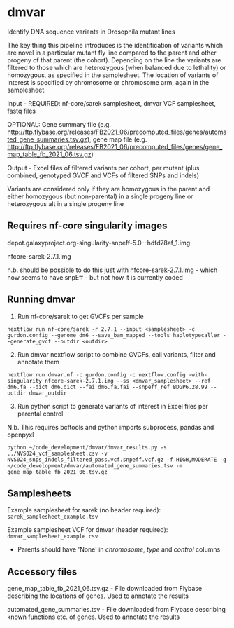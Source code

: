 # dmvar
Identify DNA sequence variants in Drosophila mutant lines

The key thing this pipeline introduces is the identification of variants which are novel in a particular mutant fly line compared to the parent and other progeny of that parent (the cohort). Depending on the line the variants are filtered to those which are heterozygous (when balanced due to lethality) or homozygous, as specified in the samplesheet. The location of variants of interest is specified by chromosome or chromosome arm, again in the samplesheet.

Input - REQUIRED: nf-core/sarek samplesheet, dmvar VCF samplesheet, fastq files

OPTIONAL: Gene summary file (e.g. http://ftp.flybase.org/releases/FB2021_06/precomputed_files/genes/automated_gene_summaries.tsv.gz), gene map file (e.g. http://ftp.flybase.org/releases/FB2021_06/precomputed_files/genes/gene_map_table_fb_2021_06.tsv.gz)

Output - Excel files of filtered variants per cohort, per mutant (plus combined, genotyped GVCF and VCFs of filtered SNPs and indels)

Variants are considered only if they are homozygous in the parent and either homozygous (but non-parental) in a single progeny line or heterozygous alt in a single progeny line

## Requires nf-core singularity images

depot.galaxyproject.org-singularity-snpeff-5.0--hdfd78af_1.img

nfcore-sarek-2.7.1.img

n.b. should be possible to do this just with nfcore-sarek-2.7.1.img - which now seems to have snpEff - but not how it is currently coded

## Running dmvar

1. Run nf-core/sarek to get GVCFs per sample 

`nextflow run nf-core/sarek -r 2.7.1 --input <samplesheet> -c gurdon.config --genome dm6 --save_bam_mapped --tools haplotypecaller --generate_gvcf --outdir <outdir>`

2. Run dmvar nextflow script to combine GVCFs, call variants, filter and annotate them

`nextflow run dmvar.nf -c gurdon.config -c nextflow.config -with-singularity nfcore-sarek-2.7.1.img --ss <dmvar_samplesheet> --ref dm6.fa --dict dm6.dict --fai dm6.fa.fai --snpeff_ref BDGP6.28.99 --outdir dmvar_outdir`

3. Run python script to generate variants of interest in Excel files per parental control

N.b. This requires bcftools and python imports subprocess, pandas and openpyxl

`python ~/code_development/dmvar/dmvar_results.py -s ../NVS024_vcf_samplesheet.csv -v NVS024_snps_indels_filtered_pass.vcf.snpeff.vcf.gz -f HIGH,MODERATE -g ~/code_development/dmvar/automated_gene_summaries.tsv -m gene_map_table_fb_2021_06.tsv.gz`

## Samplesheets

Example samplesheet for sarek (no header required): `sarek_samplesheet_example.tsv`

Example samplesheet VCF for dmvar (header required): `dmvar_samplesheet_example.csv`

- Parents should have 'None' in *chromosome*, *type* and *control* columns

## Accessory files

gene_map_table_fb_2021_06.tsv.gz - File downloaded from Flybase describing the locations of genes. Used to annotate the results

automated_gene_summaries.tsv - File downloaded from Flybase describing known functions etc. of genes. Used to annotate the results
